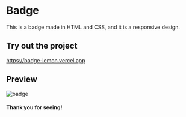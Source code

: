 # Badge
This is a badge made in HTML and CSS, and it is a responsive design.

## Try out the project
https://badge-lemon.vercel.app

## Preview
![badge](https://user-images.githubusercontent.com/61669995/151053731-c1ce571a-b8da-4780-a02b-81e8706769b0.JPG)


#### Thank you for seeing!